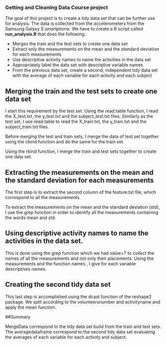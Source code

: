 ### Getting and Cleaning Data Course project

The goal of this project is to create a tidy data set that can be further use for analysis.
The data is collected from the accelerometers from the Samsung Galaxy S smartphone. We have to
create a R script called **run_analysis.R** that does the following:

* Merges the train and the test sets to create one data set
* Extract only the measurements on the mean and the standard deviation for each measurements
* Use descriptive activity names to name the activities in the data set
* Appropriately label the data set with descriptive variable names
* From the previous data set, create a second, independent tidy data set with the average of each variable for each activity and each subject

## Merging the train and the test sets to create one data set

I start this requirement by the test set. Using the read.table function, I read the 
X_test.txt, the y_test.txt and the subject_test.txt files. Similarly as the test set, I
use read.table to read the X_train.txt, the y_train.txt and the subject_train.txt files.

Before merging the test and train sets, I merge the data of test set together using the
cbind function and do the same for the train set.

Using the rbind function, I merge the train and test sets together to create one data set.

## Extracting the measurements on the mean and the standard deviation for each measurements

The first step is to extract the second column of the feature.txt file, which correspond
to all the measurements.

To extract the measurements on the mean and the standard deviation (std), I use the grep 
function in order to identify all the measurements containing the words mean and std.

## Using descriptive activity names to name the activities in the data set.

This is done using the grep function which we had value=T to collect the names of all the
measurements and not only their placements. Using the measurements and the function names ,
I give for each variable descriptives names.

## Creating the second tidy data set

This last step is accomplished using the dcast function of the reshape2 package. We split
according to the volunteersnumber and activityname and apply the mean function.

##Summary

MergeData correspond to the tidy data set build from the train and test sets. The 
averagedataframe correspond to the second tidy data set evaluating the averages of each 
variable for each activity and subject. 